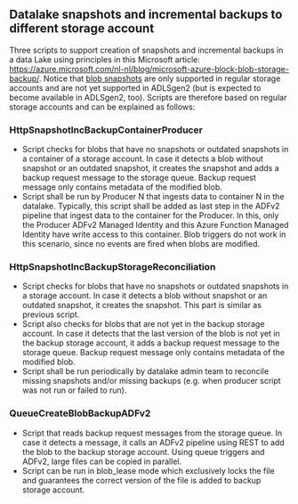## Datalake snapshots and incremental backups to different storage account
Three scripts to support creation of snapshots and incremental backups in a data Lake using principles in this Microsoft article: https://azure.microsoft.com/nl-nl/blog/microsoft-azure-block-blob-storage-backup/. Notice that [blob snapshots](https://docs.microsoft.com/en-us/rest/api/storageservices/creating-a-snapshot-of-a-blob) are only supported in regular storage accounts and are not yet supported in ADLSgen2 (but is expected to become available in ADLSgen2, too). Scripts are therefore based on regular storage accounts and can be explained as follows:

### HttpSnapshotIncBackupContainerProducer
- Script checks for blobs that have no snapshots or outdated snapshots in a container of a storage account. In case it detects a blob without snapshot or an outdated snapshot, it creates the snapshot and adds a backup request message to the storage queue. Backup request message only contains metadata of the modified blob.
- Script shall be run by Producer N that ingests data to container N in the datalake. Typically, this script shall be added as last step in the ADFv2 pipeline that ingest data to the container for the Producer. In this, only the Producer ADFv2 Managed Identity and this Azure Function Managed Identity have write access to this container. Blob triggers do not work in this scenario, since no events are fired when blobs are modified.

### HttpSnapshotIncBackupStorageReconciliation
- Script checks for blobs that have no snapshots or outdated snapshots in a storage account. In case it detects a blob without snapshot or an outdated snapshot, it creates the snapshot. This part is similar as previous script.
- Script also checks for blobs that are not yet in the backup storage account. In case it detects that the last version of the blob is not yet in the backup storage account, it adds a backup request message to the storage queue. Backup request message only contains metadata of the modified blob.
- Script shall be run periodically by datalake admin team to reconcile missing snapshots and/or missing backups (e.g. when producer script was not run or failed to run).

### QueueCreateBlobBackupADFv2
- Script that reads backup request messages from the storage queue. In case it detects a message, it calls an ADFv2 pipeline using REST to add the blob to the backup storage account. Using queue triggers and ADFv2, large files can be copied in parallel.
- Script can be run in blob_lease mode which exclusively locks the file and guarantees the correct version of the file is added to backup storage account.
